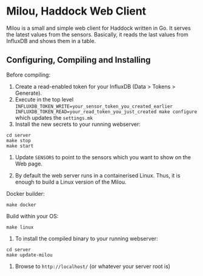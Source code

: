 # Milou, Haddock Web Client

Milou is a small and simple web client for Haddock written in Go. It serves the latest
values from the sensors. Basically, it reads the last values from InfluxDB and
shows them in a table.

## Configuring, Compiling and Installing

Before compiling:

1. Create a read-enabled token for your InfluxDB (Data > Tokens > Generate).
1. Execute in the top level `INFLUXDB_TOKEN_WRITE=your_sensor_token_you_created_earlier
  INFLUXDB_TOKEN_READ=your_read_token_you_just_created make configure` which updates
  the `settings.mk`
1. Install the new secrets to your running webserver:
  ```
  cd server
  make stop
  make start
  ```
1. Update `SENSORS` to point to the sensors which you want to show on the
Web page.

1. By default the web server runs in a containerised Linux. Thus, it is enough to
build a Linux version of the Milou.

  Docker builder:

  `make docker`

  Build within your OS:

  `make linux`

1. To install the compiled binary to your running webserver:
```
cd server
make update-milou
```

1. Browse to `http://localhost/` (or whatever your server root is)
